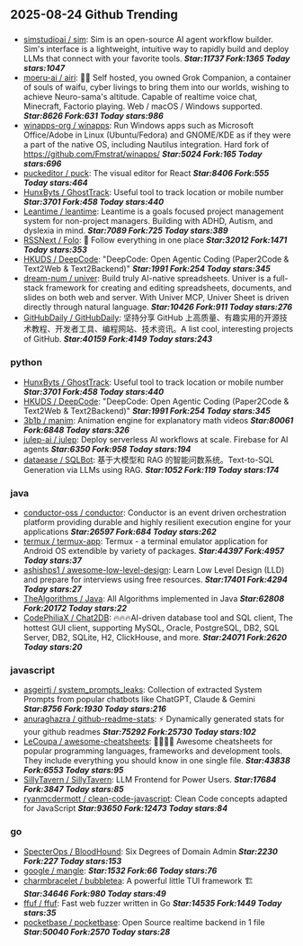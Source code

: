 ## 2025-08-24 Github Trending

### 
* [simstudioai / sim](https://github.com/simstudioai/sim): Sim is an open-source AI agent workflow builder. Sim's interface is a lightweight, intuitive way to rapidly build and deploy LLMs that connect with your favorite tools. ***Star:11737 Fork:1365 Today stars:1047***
* [moeru-ai / airi](https://github.com/moeru-ai/airi): 💖🧸 Self hosted, you owned Grok Companion, a container of souls of waifu, cyber livings to bring them into our worlds, wishing to achieve Neuro-sama's altitude. Capable of realtime voice chat, Minecraft, Factorio playing. Web / macOS / Windows supported. ***Star:8626 Fork:631 Today stars:986***
* [winapps-org / winapps](https://github.com/winapps-org/winapps): Run Windows apps such as Microsoft Office/Adobe in Linux (Ubuntu/Fedora) and GNOME/KDE as if they were a part of the native OS, including Nautilus integration. Hard fork of https://github.com/Fmstrat/winapps/ ***Star:5024 Fork:165 Today stars:696***
* [puckeditor / puck](https://github.com/puckeditor/puck): The visual editor for React ***Star:8406 Fork:555 Today stars:464***
* [HunxByts / GhostTrack](https://github.com/HunxByts/GhostTrack): Useful tool to track location or mobile number ***Star:3701 Fork:458 Today stars:440***
* [Leantime / leantime](https://github.com/Leantime/leantime): Leantime is a goals focused project management system for non-project managers. Building with ADHD, Autism, and dyslexia in mind. ***Star:7089 Fork:725 Today stars:389***
* [RSSNext / Folo](https://github.com/RSSNext/Folo): 🧡 Follow everything in one place ***Star:32012 Fork:1471 Today stars:353***
* [HKUDS / DeepCode](https://github.com/HKUDS/DeepCode): "DeepCode: Open Agentic Coding (Paper2Code & Text2Web & Text2Backend)" ***Star:1991 Fork:254 Today stars:345***
* [dream-num / univer](https://github.com/dream-num/univer): Build truly AI-native spreadsheets. Univer is a full-stack framework for creating and editing spreadsheets, documents, and slides on both web and server. With Univer MCP, Univer Sheet is driven directly through natural language. ***Star:10426 Fork:911 Today stars:276***
* [GitHubDaily / GitHubDaily](https://github.com/GitHubDaily/GitHubDaily): 坚持分享 GitHub 上高质量、有趣实用的开源技术教程、开发者工具、编程网站、技术资讯。A list cool, interesting projects of GitHub. ***Star:40159 Fork:4149 Today stars:243***

### python
* [HunxByts / GhostTrack](https://github.com/HunxByts/GhostTrack): Useful tool to track location or mobile number ***Star:3701 Fork:458 Today stars:440***
* [HKUDS / DeepCode](https://github.com/HKUDS/DeepCode): "DeepCode: Open Agentic Coding (Paper2Code & Text2Web & Text2Backend)" ***Star:1991 Fork:254 Today stars:345***
* [3b1b / manim](https://github.com/3b1b/manim): Animation engine for explanatory math videos ***Star:80061 Fork:6848 Today stars:326***
* [julep-ai / julep](https://github.com/julep-ai/julep): Deploy serverless AI workflows at scale. Firebase for AI agents ***Star:6350 Fork:958 Today stars:194***
* [dataease / SQLBot](https://github.com/dataease/SQLBot): 基于大模型和 RAG 的智能问数系统。Text-to-SQL Generation via LLMs using RAG. ***Star:1052 Fork:119 Today stars:174***

### java
* [conductor-oss / conductor](https://github.com/conductor-oss/conductor): Conductor is an event driven orchestration platform providing durable and highly resilient execution engine for your applications ***Star:26597 Fork:684 Today stars:262***
* [termux / termux-app](https://github.com/termux/termux-app): Termux - a terminal emulator application for Android OS extendible by variety of packages. ***Star:44397 Fork:4957 Today stars:37***
* [ashishps1 / awesome-low-level-design](https://github.com/ashishps1/awesome-low-level-design): Learn Low Level Design (LLD) and prepare for interviews using free resources. ***Star:17401 Fork:4294 Today stars:27***
* [TheAlgorithms / Java](https://github.com/TheAlgorithms/Java): All Algorithms implemented in Java ***Star:62808 Fork:20172 Today stars:22***
* [CodePhiliaX / Chat2DB](https://github.com/CodePhiliaX/Chat2DB): 🔥🔥🔥AI-driven database tool and SQL client, The hottest GUI client, supporting MySQL, Oracle, PostgreSQL, DB2, SQL Server, DB2, SQLite, H2, ClickHouse, and more. ***Star:24071 Fork:2620 Today stars:20***

### javascript
* [asgeirtj / system_prompts_leaks](https://github.com/asgeirtj/system_prompts_leaks): Collection of extracted System Prompts from popular chatbots like ChatGPT, Claude & Gemini ***Star:8756 Fork:1930 Today stars:216***
* [anuraghazra / github-readme-stats](https://github.com/anuraghazra/github-readme-stats): ⚡ Dynamically generated stats for your github readmes ***Star:75292 Fork:25730 Today stars:102***
* [LeCoupa / awesome-cheatsheets](https://github.com/LeCoupa/awesome-cheatsheets): 👩‍💻👨‍💻 Awesome cheatsheets for popular programming languages, frameworks and development tools. They include everything you should know in one single file. ***Star:43838 Fork:6553 Today stars:95***
* [SillyTavern / SillyTavern](https://github.com/SillyTavern/SillyTavern): LLM Frontend for Power Users. ***Star:17684 Fork:3847 Today stars:85***
* [ryanmcdermott / clean-code-javascript](https://github.com/ryanmcdermott/clean-code-javascript): Clean Code concepts adapted for JavaScript ***Star:93650 Fork:12473 Today stars:84***

### go
* [SpecterOps / BloodHound](https://github.com/SpecterOps/BloodHound): Six Degrees of Domain Admin ***Star:2230 Fork:227 Today stars:153***
* [google / mangle](https://github.com/google/mangle):  ***Star:1532 Fork:66 Today stars:76***
* [charmbracelet / bubbletea](https://github.com/charmbracelet/bubbletea): A powerful little TUI framework 🏗 ***Star:34646 Fork:980 Today stars:49***
* [ffuf / ffuf](https://github.com/ffuf/ffuf): Fast web fuzzer written in Go ***Star:14535 Fork:1449 Today stars:35***
* [pocketbase / pocketbase](https://github.com/pocketbase/pocketbase): Open Source realtime backend in 1 file ***Star:50040 Fork:2570 Today stars:28***
